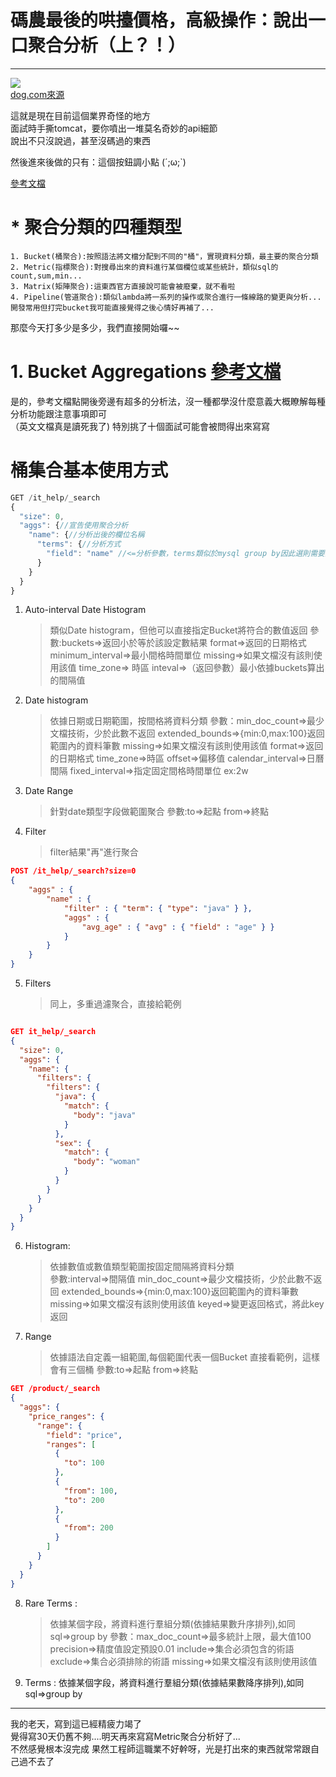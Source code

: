 # 碼農最後的哄擡價格，高級操作：說出一口聚合分析（上？！）

---  
![](https://CY810912.github.io/th12img/ecTool/lastdog.png)  
[dog.com來源](https://www.facebook.com/itdogcom/photos/a.1006163632885366/1746657518835970/)  

這就是現在目前這個業界奇怪的地方  
面試時手撕tomcat，要你噴出一堆莫名奇妙的api細節  
說出不只沒說過，甚至沒碼過的東西  

然後進來後做的只有：這個按鈕調小點 (´;ω;`)  

[參考文檔](https://www.elastic.co/guide/en/elasticsearch/reference/7.9/search-aggregations.html)

# * 聚合分類的四種類型 
    1. Bucket(桶聚合):按照語法將文檔分配到不同的"桶"，實現資料分類，最主要的聚合分類
    2. Metric(指標聚合):對搜尋出來的資料進行某個欄位或某些統計，類似sql的count,sum,min...
    3. Matrix(矩陣聚合):這東西官方直接說可能會被廢棄，就不看啦
    4. Pipeline(管道聚合):類似lambda將一系列的操作或聚合進行一條線路的變更與分析...開發常用但打完bucket我可能直接覺得之後心情好再補了...

那麼今天打多少是多少，我們直接開始囉~~  
# 1. Bucket Aggregations [參考文檔](https://www.elastic.co/guide/en/elasticsearch/reference/7.9/search-aggregations-bucket.html) 
是的，參考文檔點開後旁邊有超多的分析法，沒一種都學沒什麼意義大概瞭解每種分析功能跟注意事項即可  
（英文文檔真是讀死我了)
特別挑了十個面試可能會被問得出來寫寫

# 桶集合基本使用方式
```js
GET /it_help/_search
{
  "size": 0,
  "aggs": {//宣告使用聚合分析
    "name": {//分析出後的欄位名稱
      "terms": {//分析方式
        "field": "name" //<=分析參數，terms類似於mysql group by因此選則需要某個欄位進行羣組
      }
    }
  }
}
```


1.	Auto-interval Date Histogram  
    > 類似Date histogram，但他可以直接指定Bucket將符合的數值返回
        參數:buckets=>返回小於等於該設定數結果
            format=>返回的日期格式
            minimum_interval=>最小間格時間單位
            missing=>如果文檔沒有該則使用該值
            time_zone=> 時區
            inteval=>（返回參數）最小依據buckets算出的間隔值
2.	Date histogram 
    > 依據日期或日期範圍，按間格將資料分類
        參數：min_doc_count=>最少文檔技術，少於此數不返回
            extended_bounds=>{min:0,max:100}返回範圍內的資料筆數
            missing=>如果文檔沒有該則使用該值
            format=>返回的日期格式
            time_zone=>時區
            offset=>偏移值
            calendar_interval=>日曆間隔
            fixed_interval=>指定固定間格時間單位 ex:2w
3.	Date Range   
    > 針對date類型字段做範圍聚合 
        參數:to=>起點
            from=>終點
4.	Filter   
    > filter結果"再"進行聚合
```json
POST /it_help/_search?size=0
{
    "aggs" : {
        "name" : {
            "filter" : { "term": { "type": "java" } },
            "aggs" : {
                "avg_age" : { "avg" : { "field" : "age" } }
            }
        }
    }
}
``` 
5.	Filters  
    >同上，多重過濾聚合，直接給範例
```json

GET it_help/_search
{
  "size": 0,
  "aggs": {
    "name": {
      "filters": {
        "filters": {
          "java": {
            "match": {
              "body": "java"
            }
          },
          "sex": {
            "match": {
              "body": "woman"
            }
          }
        }
      }
    }
  }
}
```
6.	Histogram:
    >依據數值或數值類型範圍按固定間隔將資料分類  
        參數:interval=>間隔值
            min_doc_count=>最少文檔技術，少於此數不返回
            extended_bounds=>{min:0,max:100}返回範圍內的資料筆數
            missing=>如果文檔沒有該則使用該值
            keyed=>變更返回格式，將此key返回
7.	Range 
    > 依據語法自定義一組範圍,每個範圍代表一個Bucket 直接看範例，這樣會有三個桶
        參數:to=>起點
            from=>終點
```json
GET /product/_search
{
  "aggs": {
    "price_ranges": {
      "range": {
        "field": "price",
        "ranges": [
          {
            "to": 100
          },
          {
            "from": 100,
            "to": 200
          },
          {
            "from": 200
          }
        ]
      }
    }
  }
}
```
8.	Rare Terms :
    >依據某個字段，將資料進行羣組分類(依據結果數升序排列),如同sql=>group by 
        參數：max_doc_count=>最多統計上限，最大值100
             precision=>精度值設定預設0.01
             include=>集合必須包含的術語
             exclude=>集合必須排除的術語
             missing=>如果文檔沒有該則使用該值
10.	Terms : 依據某個字段，將資料進行羣組分類(依據結果數降序排列),如同sql=>group by  

---

我的老天，寫到這已經精疲力竭了  
覺得寫30天仍舊不夠....明天再來寫寫Metric聚合分析好了...  
不然感覺根本沒完成
果然工程師這職業不好幹呀，光是打出來的東西就常常跟自己過不去了

